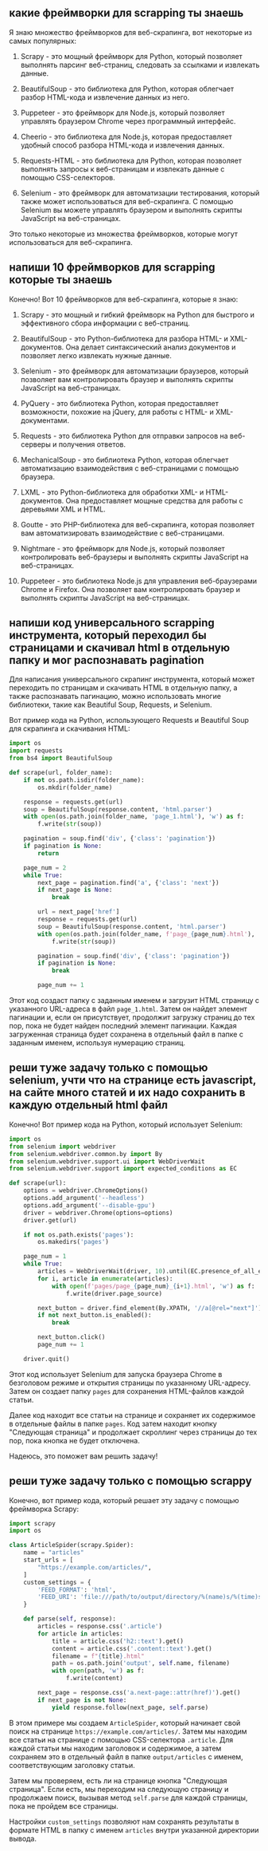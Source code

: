 ## какие фреймворки для scrapping ты знаешь

Я знаю множество фреймворков для веб-скрапинга, вот некоторые из самых популярных:

1. Scrapy - это мощный фреймворк для Python, который позволяет выполнять парсинг веб-страниц, следовать за ссылками и извлекать данные.

2. BeautifulSoup - это библиотека для Python, которая облегчает разбор HTML-кода и извлечение данных из него.

3. Puppeteer - это фреймворк для Node.js, который позволяет управлять браузером Chrome через программный интерфейс.

4. Cheerio - это библиотека для Node.js, которая предоставляет удобный способ разбора HTML-кода и извлечения данных.

5. Requests-HTML - это библиотека для Python, которая позволяет выполнять запросы к веб-страницам и извлекать данные с помощью CSS-селекторов.

6. Selenium - это фреймворк для автоматизации тестирования, который также может использоваться для веб-скрапинга. С помощью Selenium вы можете управлять браузером и выполнять скрипты JavaScript на веб-страницах.

Это только некоторые из множества фреймворков, которые могут использоваться для веб-скрапинга.

## напиши 10 фреймворков для scrapping которые ты знаешь

Конечно! Вот 10 фреймворков для веб-скрапинга, которые я знаю:

1. Scrapy - это мощный и гибкий фреймворк на Python для быстрого и эффективного сбора информации с веб-страниц.

2. BeautifulSoup - это Python-библиотека для разбора HTML- и XML-документов. Она делает синтаксический анализ документов и позволяет легко извлекать нужные данные.

3. Selenium - это фреймворк для автоматизации браузеров, который позволяет вам контролировать браузер и выполнять скрипты JavaScript на веб-страницах.

4. PyQuery - это библиотека Python, которая предоставляет возможности, похожие на jQuery, для работы с HTML- и XML-документами.

5. Requests - это библиотека Python для отправки запросов на веб-серверы и получения ответов.

6. MechanicalSoup - это библиотека Python, которая облегчает автоматизацию взаимодействия с веб-страницами с помощью браузера.

7. LXML - это Python-библиотека для обработки XML- и HTML-документов. Она предоставляет мощные средства для работы с деревьями XML и HTML.

8. Goutte - это PHP-библиотека для веб-скрапинга, которая позволяет вам автоматизировать взаимодействие с веб-страницами.

9. Nightmare - это фреймворк для Node.js, который позволяет контролировать веб-браузеры и выполнять скрипты JavaScript на веб-страницах.

10. Puppeteer - это библиотека Node.js для управления веб-браузерами Chrome и Firefox. Она позволяет вам контролировать браузер и выполнять скрипты JavaScript на веб-страницах.

## напиши код универсального scrapping инструмента, который переходил бы страницами и скачивал html в отдельную папку и мог распознавать pagination

Для написания универсального скрапинг инструмента, который может переходить по страницам и скачивать HTML в отдельную папку, а также распознавать пагинацию, можно использовать многие библиотеки, такие как Beautiful Soup, Requests, и Selenium.

Вот пример кода на Python, использующего Requests и Beautiful Soup для скрапинга и скачивания HTML:

``` python
import os
import requests
from bs4 import BeautifulSoup

def scrape(url, folder_name):
    if not os.path.isdir(folder_name):
        os.mkdir(folder_name)

    response = requests.get(url)
    soup = BeautifulSoup(response.content, 'html.parser')
    with open(os.path.join(folder_name, 'page_1.html'), 'w') as f:
        f.write(str(soup))

    pagination = soup.find('div', {'class': 'pagination'})
    if pagination is None:
        return

    page_num = 2
    while True:
        next_page = pagination.find('a', {'class': 'next'})
        if next_page is None:
            break

        url = next_page['href']
        response = requests.get(url)
        soup = BeautifulSoup(response.content, 'html.parser')
        with open(os.path.join(folder_name, f'page_{page_num}.html'), 'w') as f:
            f.write(str(soup))

        pagination = soup.find('div', {'class': 'pagination'})
        if pagination is None:
            break

        page_num += 1
```

Этот код создаст папку с заданным именем и загрузит HTML страницу с указанного URL-адреса в файл `page_1.html`. Затем он найдет элемент пагинации и, если он присутствует, продолжит загрузку страниц до тех пор, пока не будет найден последний элемент пагинации. Каждая загруженная страница будет сохранена в отдельный файл в папке с заданным именем, используя нумерацию страниц.

## реши туже задачу только с помощью selenium, учти что на странице есть javascript, на сайте много статей и их надо сохранить в каждую отдельный html файл

Конечно! Вот пример кода на Python, который использует Selenium:

``` python
import os
from selenium import webdriver
from selenium.webdriver.common.by import By
from selenium.webdriver.support.ui import WebDriverWait
from selenium.webdriver.support import expected_conditions as EC

def scrape(url):
    options = webdriver.ChromeOptions()
    options.add_argument('--headless')
    options.add_argument('--disable-gpu')
    driver = webdriver.Chrome(options=options)
    driver.get(url)

    if not os.path.exists('pages'):
        os.makedirs('pages')

    page_num = 1
    while True:
        articles = WebDriverWait(driver, 10).until(EC.presence_of_all_elements_located((By.XPATH, '//div[@class="articles"]/article')))
        for i, article in enumerate(articles):
            with open(f'pages/page_{page_num}_{i+1}.html', 'w') as f:
                f.write(driver.page_source)

        next_button = driver.find_element(By.XPATH, '//a[@rel="next"]')
        if not next_button.is_enabled():
            break

        next_button.click()
        page_num += 1

    driver.quit()
```

Этот код использует Selenium для запуска браузера Chrome в безголовом режиме и открытия страницы по указанному URL-адресу. Затем он создает папку `pages` для сохранения HTML-файлов каждой статьи.

Далее код находит все статьи на странице и сохраняет их содержимое в отдельные файлы в папке `pages`. Код затем находит кнопку "Следующая страница" и продолжает скроллинг через страницы до тех пор, пока кнопка не будет отключена.

Надеюсь, это поможет вам решить задачу!

## реши туже задачу только с помощью scrappy

Конечно, вот пример кода, который решает эту задачу с помощью фреймворка Scrapy:

```python
import scrapy
import os

class ArticleSpider(scrapy.Spider):
    name = "articles"
    start_urls = [
        "https://example.com/articles/",
    ]
    custom_settings = {
        'FEED_FORMAT': 'html',
        'FEED_URI': 'file:///path/to/output/directory/%(name)s/%(time)s.html',
    }

    def parse(self, response):
        articles = response.css('.article')
        for article in articles:
            title = article.css('h2::text').get()
            content = article.css('.content::text').get()
            filename = f"{title}.html"
            path = os.path.join('output', self.name, filename)
            with open(path, 'w') as f:
                f.write(content)

        next_page = response.css('a.next-page::attr(href)').get()
        if next_page is not None:
            yield response.follow(next_page, self.parse)
```

В этом примере мы создаем `ArticleSpider`, который начинает свой поиск на странице `https://example.com/articles/`. Затем мы находим все статьи на странице с помощью CSS-селектора `.article`. Для каждой статьи мы находим заголовок и содержимое, а затем сохраняем это в отдельный файл в папке `output/articles` с именем, соответствующим заголовку статьи.

Затем мы проверяем, есть ли на странице кнопка "Следующая страница". Если есть, мы переходим на следующую страницу и продолжаем поиск, вызывая метод `self.parse` для каждой страницы, пока не пройдем все страницы.

Настройки `custom_settings` позволяют нам сохранять результаты в формате HTML в папку с именем `articles` внутри указанной директории вывода.

